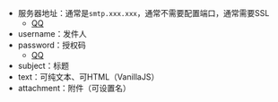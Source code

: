 - 服务器地址：通常是`smtp.xxx.xxx`，通常不需要配置端口，通常需要SSL
	- [QQ](https://wx.mail.qq.com/list/readtemplate?name=app_intro.html#/agreement/authorizationCode)
- username：发件人
- password：授权码
	- [QQ](https://wx.mail.qq.com/account/index?sid=zWFZOYw6Z1cuZWsyAI1WSAAA#/?tab=safety&r=1744359678983)
- subject：标题
- text：可纯文本、可HTML（VanillaJS）
- attachment：附件（可设置名）